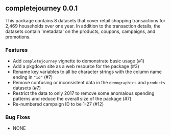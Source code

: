 ## completejourney 0.0.1

This package contains 8 datasets that cover retail shopping transactions for 2,469 
households over one year. In addition to the transaction details, the datasets 
contain 'metadata' on the products, coupons, campaigns, and promotions.

### Features

  * Add `completejourney` vignette to demonstrate basic usage (#1)
  * Add a pkgdown site as a web resource for the package (#3)
  * Rename key variables to all be character strings with the column name ending in `"id"` (#7)
  * Remove confusing or inconsistent data in the `demographics` and `products` datasets (#7)
  * Restrict the data to only 2017 to remove some anomalous spending patterns and 
  reduce the overall size of the package (#7)
  * Re-numbered campaign ID to be 1-27 (#12)

### Bug Fixes

  * NONE
